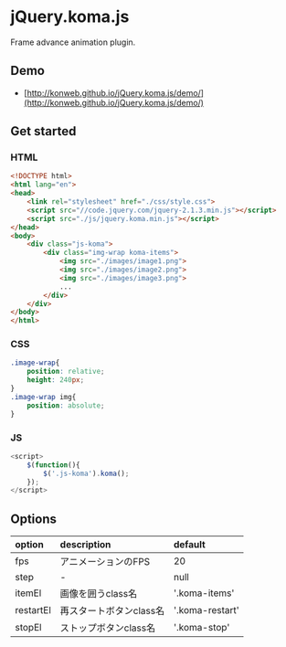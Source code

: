 # jQuery.koma.js

Frame advance animation plugin.

## Demo
- [http://konweb.github.io/jQuery.koma.js/demo/](http://konweb.github.io/jQuery.koma.js/demo/)

## Get started
### HTML
```html
<!DOCTYPE html>
<html lang="en">
<head>
	<link rel="stylesheet" href="./css/style.css">
	<script src="//code.jquery.com/jquery-2.1.3.min.js"></script>
	<script src="./js/jquery.koma.min.js"></script>
</head>
<body>
	<div class="js-koma">
		<div class="img-wrap koma-items">
			<img src="./images/image1.png">
			<img src="./images/image2.png">
			<img src="./images/image3.png">
			...
		</div>
	</div>
</body>
</html>
```

### CSS
```css
.image-wrap{
	position: relative;
	height: 240px;
}
.image-wrap img{
	position: absolute;
}
```

### JS
```js
<script>
	$(function(){
		$('.js-koma').koma();
	});
</script>
```

## Options

| option | description | default |
|:---|:---|:---|
| fps | アニメーションのFPS | 20 |
| step | - | null |
| itemEl | 画像を囲うclass名 | '.koma-items' |
| restartEl | 再スタートボタンclass名 | '.koma-restart' |
| stopEl | ストップボタンclass名 | '.koma-stop' |
